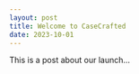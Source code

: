 ```yaml
---
layout: post
title: Welcome to CaseCrafted
date: 2023-10-01
---
```


This is a post about our launch...

